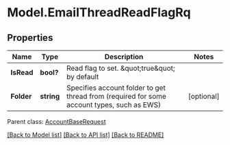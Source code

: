 # Model.EmailThreadReadFlagRq
## Properties
Name | Type | Description | Notes
------------ | ------------- | ------------- | -------------
**IsRead** | **bool?** | Read flag to set. \&quot;true\&quot; by default              | 
**Folder** | **string** | Specifies account folder to get thread from (required for some account types, such as EWS)              | [optional] 

 Parent class: [AccountBaseRequest](AccountBaseRequest.md)

[[Back to Model list]](README.md#documentation-for-models) [[Back to API list]](README.md#documentation-for-api-endpoints) [[Back to README]](README.md)


